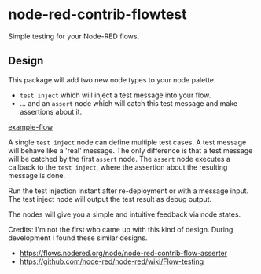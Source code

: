 # node-red-contrib-flowtest
Simple testing for your Node-RED flows.

## Design
This package will add two new node types to your node palette.
* `test inject` which will inject a test message into your flow.
* ... and an `assert` node which will catch this test message and make assertions about it.

[example-flow](https://github.com/steineey/node-red-contrib-flowtest/blob/master/example/flow.png)

A single `test inject` node can define multiple test cases. A test message will behave like a 'real' message. The only difference is that a test message will be catched by the first `assert` node. The `assert` node executes a callback to the `test inject`, where the assertion about the resulting message is done.

Run the test injection instant after re-deployment or with a message input. The test inject node will output the test result as debug output.

The nodes will give you a simple and intuitive feedback via node states.

Credits: I'm not the first who came up with this kind of design. During development I found these  similar designs.
* https://flows.nodered.org/node/node-red-contrib-flow-asserter
* https://github.com/node-red/node-red/wiki/Flow-testing